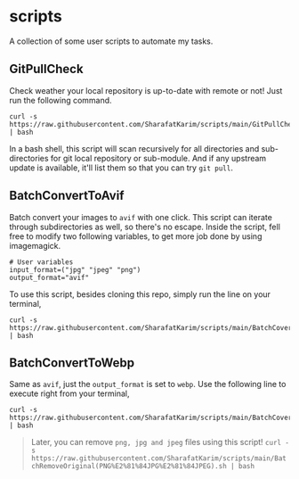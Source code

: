 # scripts
A collection of some user scripts to automate my tasks.

## GitPullCheck
Check weather your local repository is up-to-date with remote or not! Just run the following command.
```
curl -s https://raw.githubusercontent.com/SharafatKarim/scripts/main/GitPullCheck.sh | bash
```

In a bash shell, this script will scan recursively for all directories and sub-directories for git local repository or sub-module. And if any upstream update is available, it'll list them so that you can try `git pull`.

## BatchConvertToAvif
Batch convert your images to `avif` with one click. This script can iterate through subdirectories as well, so there's no escape. Inside the script, fell free to modify two following variables, to get more job done by using imagemagick.

```
# User variables
input_format=("jpg" "jpeg" "png")
output_format="avif"
```
To use this script, besides cloning this repo, simply run the line on your terminal,
```
curl -s https://raw.githubusercontent.com/SharafatKarim/scripts/main/BatchCovertToAvif.sh | bash
```

## BatchConvertToWebp
Same as `avif`, just the `output_format` is set to `webp`. Use the following line to execute right from your terminal,
```
curl -s https://raw.githubusercontent.com/SharafatKarim/scripts/main/BatchCovertToWebp.sh | bash
```

> Later, you can remove `png, jpg and jpeg` files using this script!
> ``` curl -s https://raw.githubusercontent.com/SharafatKarim/scripts/main/BatchRemoveOriginal(PNG%E2%81%84JPG%E2%81%84JPEG).sh | bash ```
